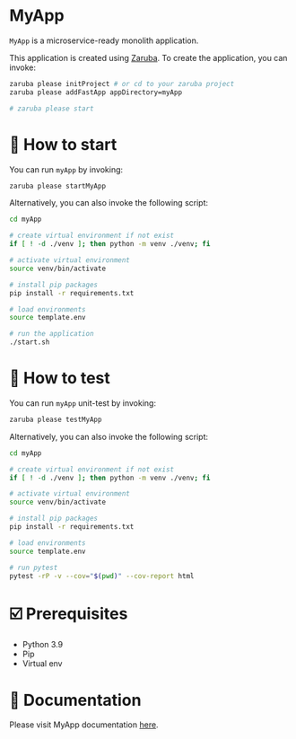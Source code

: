 # MyApp

`MyApp` is a microservice-ready monolith application.

This application is created using [Zaruba](https://github.com/state-alchemists/zaruba). To create the application, you can invoke:

```bash
zaruba please initProject # or cd to your zaruba project
zaruba please addFastApp appDirectory=myApp

# zaruba please start
```

# 🏁 How to start

You can run `myApp` by invoking:

```bash
zaruba please startMyApp
```

Alternatively, you can also invoke the following script:

```bash
cd myApp

# create virtual environment if not exist
if [ ! -d ./venv ]; then python -m venv ./venv; fi

# activate virtual environment
source venv/bin/activate

# install pip packages
pip install -r requirements.txt

# load environments
source template.env

# run the application
./start.sh
```

# 🧪 How to test

You can run `myApp` unit-test by invoking:

```bash
zaruba please testMyApp
```

Alternatively, you can also invoke the following script:

```bash
cd myApp

# create virtual environment if not exist
if [ ! -d ./venv ]; then python -m venv ./venv; fi

# activate virtual environment
source venv/bin/activate

# install pip packages
pip install -r requirements.txt

# load environments
source template.env

# run pytest
pytest -rP -v --cov="$(pwd)" --cov-report html
```

# ☑️ Prerequisites

- Python 3.9
- Pip
- Virtual env

# 📖 Documentation

Please visit MyApp documentation [here](_docs/README.md).